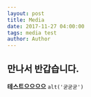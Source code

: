 ```yaml
---
layout: post
title: Media
date: 2017-11-27 04:00:00
tags: media test
author: Author
---
```


## 만나서 반갑습니다.
**테스트으으으으**
`alt('굳굳굳')`
